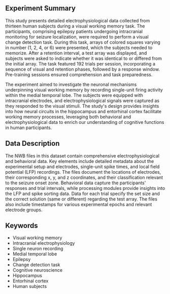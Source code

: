 ## Experiment Summary

This study presents detailed electrophysiological data collected from thirteen human subjects during a visual working memory task. The participants, comprising epilepsy patients undergoing intracranial monitoring for seizure localization, were required to perform a visual change detection task. During this task, arrays of colored squares varying in number (1, 2, 4, or 6) were presented, which the subjects needed to memorize. After a retention interval, a test array was displayed, and subjects were asked to indicate whether it was identical to or differed from the initial array. The task featured 192 trials per session, incorporating a sequence of visual and retention phases, followed by a response window. Pre-training sessions ensured comprehension and task preparedness.

The experiment aimed to investigate the neuronal mechanisms underpinning visual working memory by recording single-unit firing activity within the medial temporal lobe. The subjects were equipped with intracranial electrodes, and electrophysiological signals were captured as they responded to the visual stimuli. The study's design provides insights into how neural circuits in the hippocampus and entorhinal cortex facilitate working memory processes, leveraging both behavioral and electrophysiological data to enrich our understanding of cognitive functions in human participants.

## Data Description

The NWB files in this dataset contain comprehensive electrophysiological and behavioral data. Key elements include detailed metadata about the experimental setup and electrodes, single-unit spike times, and local field potential (LFP) recordings. The files document the locations of electrodes, their corresponding x, y, and z coordinates, and their classification relevant to the seizure onset zone. Behavioral data capture the participants' responses and trial intervals, while processing modules provide insights into the LFP and spike sorting data. Data for each trial specify the set size and the correct solution (same or different) regarding the test array. The files also include timestamps for various experimental epochs and relevant electrode groups.

## Keywords
- Visual working memory
- Intracranial electrophysiology
- Single neuron recording
- Medial temporal lobe
- Epilepsy
- Change detection task
- Cognitive neuroscience
- Hippocampus
- Entorhinal cortex
- Human subjects